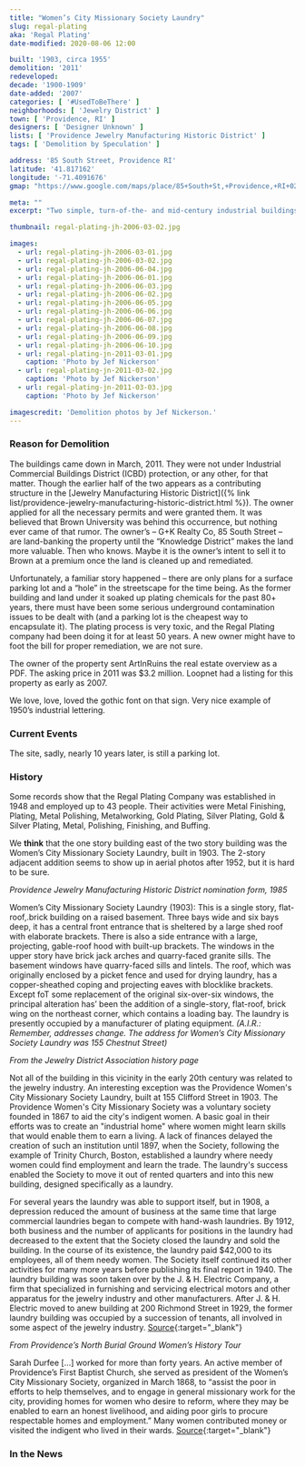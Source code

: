 ```yaml
---
title: "Women’s City Missionary Society Laundry"
slug: regal-plating
aka: 'Regal Plating'
date-modified: 2020-08-06 12:00

built: '1903, circa 1955'
demolition: '2011'
redeveloped: 
decade: '1900-1909'
date-added: '2007'
categories: [ '#UsedToBeThere' ]
neighborhoods: [ 'Jewelry District' ]
town: [ 'Providence, RI' ]
designers: [ 'Designer Unknown' ]
lists: [ 'Providence Jewelry Manufacturing Historic District' ]
tags: [ 'Demolition by Speculation' ]

address: '85 South Street, Providence RI'
latitude: '41.817162'
longitude: '-71.4091676'
gmap: "https://www.google.com/maps/place/85+South+St,+Providence,+RI+02903/@41.817162,-71.4091676,83m/data=!3m1!1e3!4m5!3m4!1s0x89e4456afcf38bd5:0x71d62024bf9eecd8!8m2!3d41.817162!4d-71.408894"

meta: ""
excerpt: "Two simple, turn-of-the- and mid-century industrial buildings used for jewelry industry purposes over the past 50 years razed in 2011 for speculative purposes."

thumbnail: regal-plating-jh-2006-03-02.jpg

images:
  - url: regal-plating-jh-2006-03-01.jpg
  - url: regal-plating-jh-2006-03-02.jpg
  - url: regal-plating-jh-2006-06-04.jpg
  - url: regal-plating-jh-2006-06-01.jpg
  - url: regal-plating-jh-2006-06-03.jpg
  - url: regal-plating-jh-2006-06-02.jpg
  - url: regal-plating-jh-2006-06-05.jpg
  - url: regal-plating-jh-2006-06-06.jpg
  - url: regal-plating-jh-2006-06-07.jpg
  - url: regal-plating-jh-2006-06-08.jpg
  - url: regal-plating-jh-2006-06-09.jpg
  - url: regal-plating-jh-2006-06-10.jpg
  - url: regal-plating-jn-2011-03-01.jpg
    caption: 'Photo by Jef Nickerson'
  - url: regal-plating-jn-2011-03-02.jpg
    caption: 'Photo by Jef Nickerson'
  - url: regal-plating-jn-2011-03-03.jpg
    caption: 'Photo by Jef Nickerson'

imagescredit: 'Demolition photos by Jef Nickerson.'
---
```


### Reason for Demolition

The buildings came down in March, 2011. They were not under Industrial Commercial Buildings District (ICBD) protection, or any other, for that matter. Though the earlier half of the two appears as a contributing structure in the [Jewelry Manufacturing Historic District]({% link list/providence-jewelry-manufacturing-historic-district.html %}). The owner applied for all the necessary permits and were granted them. It was believed that Brown University was behind this occurrence, but nothing ever came of that rumor. The owner’s – G+K Realty Co, 85 South Street – are land-banking the property until the “Knowledge District” makes the land more valuable. Then who knows. Maybe it is the owner’s intent to sell it to Brown at a premium once the land is cleaned up and remediated. 

Unfortunately, a familiar story happened – there are only plans for a surface parking lot and a “hole” in the streetscape for the time being. As the former building and land under it soaked up plating chemicals for the past 80+ years, there must have been some serious underground contamination issues to be dealt with (and a parking lot is the cheapest way to encapsulate it). The plating process is very toxic, and the Regal Plating company had been doing it for at least 50 years. A new owner might have to foot the bill for proper remediation, we are not sure. 

The owner of the property sent ArtInRuins the real estate overview as a PDF. The asking price in 2011 was $3.2 million. Loopnet had a listing for this property as early as 2007. 

We love, love, loved the gothic font on that sign. Very nice example of 1950’s industrial lettering.


### Current Events

The site, sadly, nearly 10 years later, is still a parking lot. 


### History

Some records show that the Regal Plating Company was established in 1948 and employed up to 43 people. Their activities were Metal Finishing, Plating, Metal Polishing, Metalworking, Gold Plating, Silver Plating, Gold & Silver Plating, Metal, Polishing, Finishing, and Buffing. 

We **think** that the one story building east of the two story building was the Women’s City Missionary Society Laundry, built in 1903. The 2-story adjacent addition seems to show up in aerial photos after 1952, but it is hard to be sure. 


_Providence Jewelry Manufacturing Historic District nomination form, 1985_

Women’s City Missionary Society Laundry (1903): This is a single story, flat-roof,.brick building on a raised basement. Three bays
wide and six bays deep, it has a central front entrance that is sheltered by a large shed roof with elaborate brackets. There is also a side entrance with a large, projecting, gable-roof hood with built-up brackets. The windows in the upper story have brick jack arches and quarry-faced granite sills. The basement windows have quarry-faced sills and lintels. The roof, which was originally enclosed by a picket fence and used for drying laundry, has a copper-sheathed coping and projecting eaves with blocklike brackets. Except foT some replacement of the original six-over-six windows, the principal alteration has’ been the addition of a single-story, flat-roof, brick wing on the northeast corner, which contains a loading bay. The laundry is presently occupied by a manufacturer of plating equipment. _(A.I.R.: Remember, addresses change. The address for Women’s City Missionary Society Laundry was 155 Chestnut Street)_

_From the Jewelry District Association history page_

Not all of the building in this vicinity in the early 20th century was related to the jewelry industry. An interesting exception was the Providence Women's  City Missionary Society Laundry, built at 155 Clifford Street in 1903. The  Providence Women's City Missionary Society was a voluntary society founded in 1867 to aid the city's indigent women. A basic goal in their efforts was to  create an "industrial home" where women might learn skills that would enable  them to earn a living.  A lack of finances delayed the creation of such an institution until 1897, when the Society, following the example of Trinity Church, Boston, established a  laundry where needy women could find employment and learn the trade. The laundry's success enabled the Society to move it out of rented quarters and into  this new building, designed specifically as a laundry.

For several years the laundry was able to support itself, but in 1908, a depression reduced the amount of business at the same  time that large commercial laundries began to compete with hand-wash  laundries. By 1912, both business and the number of applicants for positions in the laundry had decreased to the extent that the Society closed the laundry and  sold the building. In the course of its existence, the laundry paid $42,000 to its employees, all of them needy women. The Society itself continued its other activities for many more years before publishing its final report in 1940. The  laundry building was soon taken over by the J. & H. Electric Company, a firm  that specialized in furnishing and servicing electrical motors and other  apparatus for the jewelry industry and other manufacturers. After J. & H.  Electric moved to anew building at 200 Richmond Street in 1929, the former laundry building was occupied by a succession of tenants, all involved in some aspect of the jewelry industry. [Source](//www.jewelrydistrict.org/history-of-the-district.html){:target="_blank"}

_From Providence’s North Burial Ground Women’s History Tour_

Sarah Durfee […] worked for more than forty years. An active member of Providence’s First Baptist Church, she served as president of the Women’s City Missionary Society, organized in March 1868, to “assist the poor in efforts to help themselves, and to engage in general missionary work for the city, providing homes for women who desire to reform, where they may be enabled to earn an honest livelihood, and aiding poor girls to procure respectable homes and employment.” Many women contributed money or visited the indigent who lived in their wards. [Source](//www.ric.edu/northburialground/tours_women-durfeesarah.html){:target="_blank"}


### In the News
